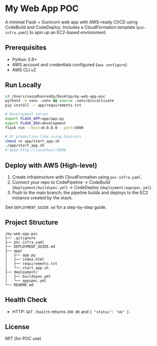 # My Web App POC

A minimal Flask + Gunicorn web app with AWS-ready CI/CD using CodeBuild and CodeDeploy. Includes a CloudFormation template (`poc-infra.yaml`) to spin up an EC2-based environment.

## Prerequisites
- Python 3.9+
- AWS account and credentials configured (`aws configure`)
- AWS CLI v2

## Run Locally
```bash
cd /Users/vasudhanreddy/Desktop/my-web-app-poc
python3 -m venv .venv && source .venv/bin/activate
pip install -r app/requirements.txt

# Development server
export FLASK_APP=app/app.py
export FLASK_ENV=development
flask run --host=0.0.0.0 --port=5000

# Or production-like using Gunicorn
chmod +x app/start_app.sh
./app/start_app.sh
# Open http://localhost:8000
```

## Deploy with AWS (High-level)
1. Create infrastructure with CloudFormation using `poc-infra.yaml`.
2. Connect your repo to CodePipeline → CodeBuild (`deployment/buildspec.yml`) → CodeDeploy (`deployment/appspec.yml`).
3. Push to the main branch; the pipeline builds and deploys to the EC2 instance created by the stack.

See `DEPLOYMENT_GUIDE.md` for a step-by-step guide.

## Project Structure
```
/my-web-app-poc
├── .gitignore
├── poc-infra.yaml
├── DEPLOYMENT_GUIDE.md
├── app/
│   ├── app.py
│   ├── index.html
│   ├── requirements.txt
│   └── start_app.sh
├── deployment/
│   ├── buildspec.yml
│   └── appspec.yml
└── README.md
```

## Health Check
- HTTP: `GET /health` returns `200 OK` and `{ "status": "ok" }`.

## License
MIT (for POC use)
